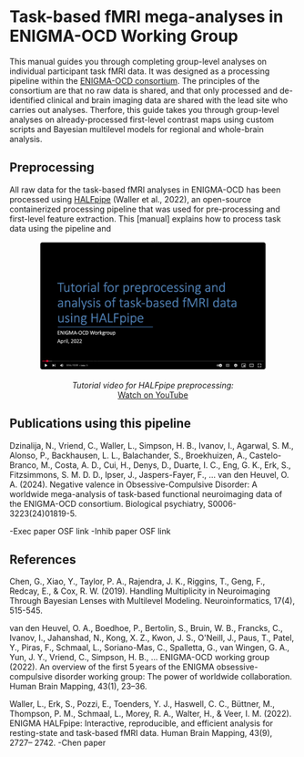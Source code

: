 # Task-based fMRI mega-analyses in ENIGMA-OCD Working Group

This manual guides you through completing group-level analyses on individual participant task fMRI data. It was designed as a processing pipeline within the [ENIGMA-OCD consortium](https://enigma.ini.usc.edu/ongoing/enigma-ocd-working-group/). The principles of the consortium are that no raw data is shared, and that only processed and de-identified clinical and brain imaging data are shared with the lead site who carries out analyses. Therfore, this guide takes you through group-level analyses on already-processed first-level contrast maps using custom scripts and Bayesian multilevel models for regional and whole-brain analysis.

## Preprocessing

All raw data for the task-based fMRI analyses in ENIGMA-OCD has been processed using [HALFpipe](https://github.com/HALFpipe/HALFpipe) (Waller et al., 2022), an open-source containerized processing pipeline that was used for pre-processing and first-level feature extraction. This [manual] explains how to process task data using the pipeline and 

<p align="center">
  <a href="https://www.youtube.com/watch?v=zruXn-JLE5c">
    <img src="youtube-tutorial-ENGIMA-OCD.JPG" alt="Tutorial video for HALFpipe preprocessing" width="400"/>
  </a>
</p>

<p align="center">
  <em>Tutorial video for HALFpipe preprocessing:</em><br/>
  <a href="https://www.youtube.com/watch?v=zruXn-JLE5c">Watch on YouTube</a>
</p>

## Publications using this pipeline

Dzinalija, N., Vriend, C., Waller, L., Simpson, H. B., Ivanov, I., Agarwal, S. M., Alonso, P., Backhausen, L. L., Balachander, S., Broekhuizen, A., Castelo-Branco, M., Costa, A. D., Cui, H., Denys, D., Duarte, I. C., Eng, G. K., Erk, S., Fitzsimmons, S. M. D. D., Ipser, J., Jaspers-Fayer, F., … van den Heuvel, O. A. (2024). Negative valence in Obsessive-Compulsive Disorder: A worldwide mega-analysis of task-based functional neuroimaging data of the ENIGMA-OCD consortium. Biological psychiatry, S0006-3223(24)01819-5. 

-Exec paper OSF link
-Inhib paper OSF link

## References

Chen, G., Xiao, Y., Taylor, P. A., Rajendra, J. K., Riggins, T., Geng, F., Redcay, E., & Cox, R. W. (2019). Handling Multiplicity in Neuroimaging Through Bayesian Lenses with Multilevel Modeling. Neuroinformatics, 17(4), 515-545.

van den Heuvel, O. A., Boedhoe, P., Bertolin, S., Bruin, W. B., Francks, C., Ivanov, I., Jahanshad, N., Kong, X. Z., Kwon, J. S., O'Neill, J., Paus, T., Patel, Y., Piras, F., Schmaal, L., Soriano-Mas, C., Spalletta, G., van Wingen, G. A., Yun, J. Y., Vriend, C., Simpson, H. B., … ENIGMA-OCD working group (2022). An overview of the first 5 years of the ENIGMA obsessive-compulsive disorder working group: The power of worldwide collaboration. Human Brain Mapping, 43(1), 23–36. 

Waller, L., Erk, S., Pozzi, E., Toenders, Y. J., Haswell, C. C., Büttner, M., Thompson, P. M., Schmaal, L., Morey, R. A., Walter, H., & Veer, I. M. (2022). ENIGMA HALFpipe: Interactive, reproducible, and efficient analysis for resting-state and task-based fMRI data. Human Brain Mapping, 43(9), 2727– 2742.
-Chen paper

